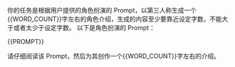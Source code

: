 你的任务是根据用户提供的角色扮演的 Prompt，以第三人称生成一个{{WORD_COUNT}}字左右的角色介绍，生成的内容至少要靠近设定字数，不能大于或者太少于设定字数。
以下是角色扮演的 Prompt：

<prompt>

{{PROMPT}}

</prompt>

请仔细阅读该 Prompt，然后为其创作一个{{WORD_COUNT}}字左右的介绍。
